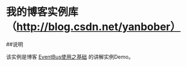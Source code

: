 # 我的博客实例库（http://blog.csdn.net/yanbober）

##说明

该实例是博客 [EventBus使用之基础](http://blog.csdn.net/yanbober/article/details/45645115) 的讲解实例Demo。
